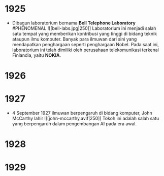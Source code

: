# 1925
- Dibagun laboratorium bernama **Bell Telephone Laboratory** #PHENOMENAL
	![[bell-labs.jpg|250]]
	Laboratorium ini menjadi salah satu tempat yang memberikan kontribusi yang tinggi di bidang teknik ataupun ilmu komputer. Banyak para ilmuwan dari sini yang mendapatkan penghargaan seperti penghargaan Nobel.
	Pada saat ini, laboratorium ini telah dimiliki oleh perusahaan telekomunikasi terkenal Finlandia, yaitu **NOKIA**.
# 1926
# 1927
- 4 September 1927 ilmuwan berpengaruh di bidang komputer, John McCarthy lahir
	![[john-mccarthy.avif|250]]
	Tokoh ini adalah salah satu yang berpengaruh dalam pengembangan AI pada era awal.
# 1928
# 1929